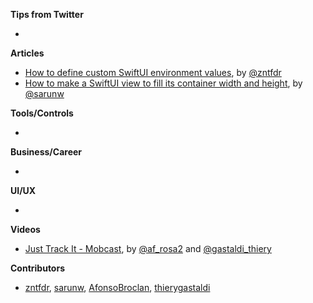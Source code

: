 **Tips from Twitter**

*

**Articles**

* [How to define custom SwiftUI environment values](https://www.fivestars.blog/articles/how-to-define-environment-values/), by [@zntfdr](https://twitter.com/zntfdr)
* [How to make a SwiftUI view to fill its container width and height](https://sarunw.com/posts/how-to-make-swiftui-view-fill-container-width-and-height/), by [@sarunw](https://twitter.com/sarunw)

**Tools/Controls**

* 

**Business/Career**

* 

**UI/UX**

* 

**Videos**

* [Just Track It - Mobcast](https://www.youtube.com/watch?v=uv7ftWQVfGA), by [@af_rosa2](https://twitter.com/af_rosa2) and [@gastaldi_thiery](https://twitter.com/gastaldi_thiery)

**Contributors**

* [zntfdr](https://github.com/zntfdr), [sarunw](https://github.com/sarunw), [AfonsoBroclan](https://github.com/AfonsoBroclan), [thierygastaldi](https://github.com/thierygastaldi)
